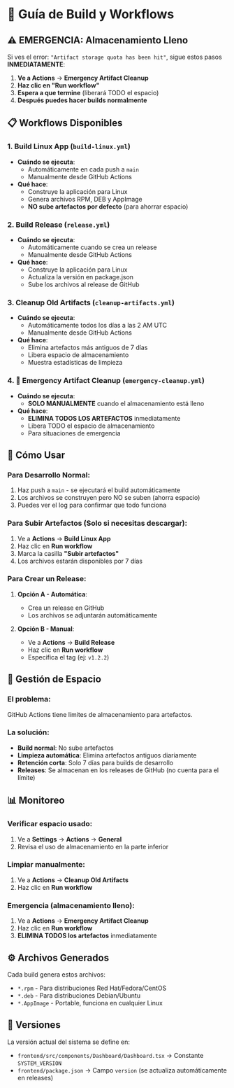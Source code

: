 # 🚀 Guía de Build y Workflows

## ⚠️ **EMERGENCIA: Almacenamiento Lleno**

Si ves el error: `"Artifact storage quota has been hit"`, sigue estos pasos **INMEDIATAMENTE**:

1. **Ve a Actions** → **Emergency Artifact Cleanup**
2. **Haz clic en "Run workflow"**
3. **Espera a que termine** (liberará TODO el espacio)
4. **Después puedes hacer builds normalmente**

## 📋 Workflows Disponibles

### 1. **Build Linux App** (`build-linux.yml`)
- **Cuándo se ejecuta**: 
  - Automáticamente en cada push a `main`
  - Manualmente desde GitHub Actions
- **Qué hace**: 
  - Construye la aplicación para Linux
  - Genera archivos RPM, DEB y AppImage
  - **NO sube artefactos por defecto** (para ahorrar espacio)

### 2. **Build Release** (`release.yml`)
- **Cuándo se ejecuta**:
  - Automáticamente cuando se crea un release
  - Manualmente desde GitHub Actions
- **Qué hace**:
  - Construye la aplicación para Linux
  - Actualiza la versión en package.json
  - Sube los archivos al release de GitHub

### 3. **Cleanup Old Artifacts** (`cleanup-artifacts.yml`)
- **Cuándo se ejecuta**:
  - Automáticamente todos los días a las 2 AM UTC
  - Manualmente desde GitHub Actions
- **Qué hace**:
  - Elimina artefactos más antiguos de 7 días
  - Libera espacio de almacenamiento
  - Muestra estadísticas de limpieza

### 4. **🚨 Emergency Artifact Cleanup** (`emergency-cleanup.yml`)
- **Cuándo se ejecuta**:
  - **SOLO MANUALMENTE** cuando el almacenamiento está lleno
- **Qué hace**:
  - **ELIMINA TODOS LOS ARTEFACTOS** inmediatamente
  - Libera TODO el espacio de almacenamiento
  - Para situaciones de emergencia

## 🎯 Cómo Usar

### Para Desarrollo Normal:
1. Haz push a `main` - se ejecutará el build automáticamente
2. Los archivos se construyen pero NO se suben (ahorra espacio)
3. Puedes ver el log para confirmar que todo funciona

### Para Subir Artefactos (Solo si necesitas descargar):
1. Ve a **Actions** → **Build Linux App**
2. Haz clic en **Run workflow**
3. Marca la casilla **"Subir artefactos"**
4. Los archivos estarán disponibles por 7 días

### Para Crear un Release:
1. **Opción A - Automática**:
   - Crea un release en GitHub
   - Los archivos se adjuntarán automáticamente

2. **Opción B - Manual**:
   - Ve a **Actions** → **Build Release**
   - Haz clic en **Run workflow**
   - Especifica el tag (ej: `v1.2.2`)

## 🧹 Gestión de Espacio

### El problema:
GitHub Actions tiene límites de almacenamiento para artefactos.

### La solución:
- **Build normal**: No sube artefactos
- **Limpieza automática**: Elimina artefactos antiguos diariamente
- **Retención corta**: Solo 7 días para builds de desarrollo
- **Releases**: Se almacenan en los releases de GitHub (no cuenta para el límite)

## 📊 Monitoreo

### Verificar espacio usado:
1. Ve a **Settings** → **Actions** → **General**
2. Revisa el uso de almacenamiento en la parte inferior

### Limpiar manualmente:
1. Ve a **Actions** → **Cleanup Old Artifacts**
2. Haz clic en **Run workflow**

### Emergencia (almacenamiento lleno):
1. Ve a **Actions** → **Emergency Artifact Cleanup**
2. Haz clic en **Run workflow**
3. **ELIMINA TODOS los artefactos** inmediatamente

## ⚙️ Archivos Generados

Cada build genera estos archivos:
- `*.rpm` - Para distribuciones Red Hat/Fedora/CentOS
- `*.deb` - Para distribuciones Debian/Ubuntu
- `*.AppImage` - Portable, funciona en cualquier Linux

## 🔧 Versiones

La versión actual del sistema se define en:
- `frontend/src/components/Dashboard/Dashboard.tsx` → Constante `SYSTEM_VERSION`
- `frontend/package.json` → Campo `version` (se actualiza automáticamente en releases) 